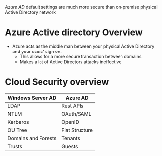 *Azure AD* default settings are much more secure than on-premise physical Active Directory network

# Azure Active directory Overview
* Azure acts as the middle man between your physical Active Directory and your users' sign on. 
	* This allows for a more secure transaction between domains
	* Makes a lot of Active Directory attacks ineffective

# Cloud Security overview
| Windows Server AD | Azure AD |
| ---------- | ----------- |
| LDAP | Rest APIs |
| NTLM | OAuth/SAML |
| Kerberos | OpenID |
| OU Tree | Flat Structure |
| Domains and Forests | Tenants |
| Trusts | Guests |









